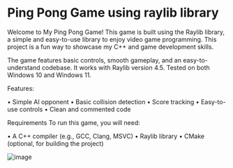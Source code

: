 # Ping Pong Game using raylib library

Welcome to My Ping Pong Game! This game is built using the Raylib library, a simple and easy-to-use library to enjoy video game programming. This project is a fun way to showcase my C++ and game development skills.

The game features basic controls, smooth gameplay, and an easy-to-understand codebase. It works with Raylib version 4.5.
Tested on both Windows 10 and Windows 11.

Features:

 • Simple AI opponent
 • Basic collision detection
 • Score tracking
 • Easy-to-use controls
 • Clean and commented code 

Requirements
To run this game, you will need:

 • A C++ compiler (e.g., GCC, Clang, MSVC)
 • Raylib library
 • CMake (optional, for building the project)

 ![image](https://github.com/arceusss10/pingpong/assets/169514618/90a32eca-df52-4285-ab1a-b708fc56f89a)






